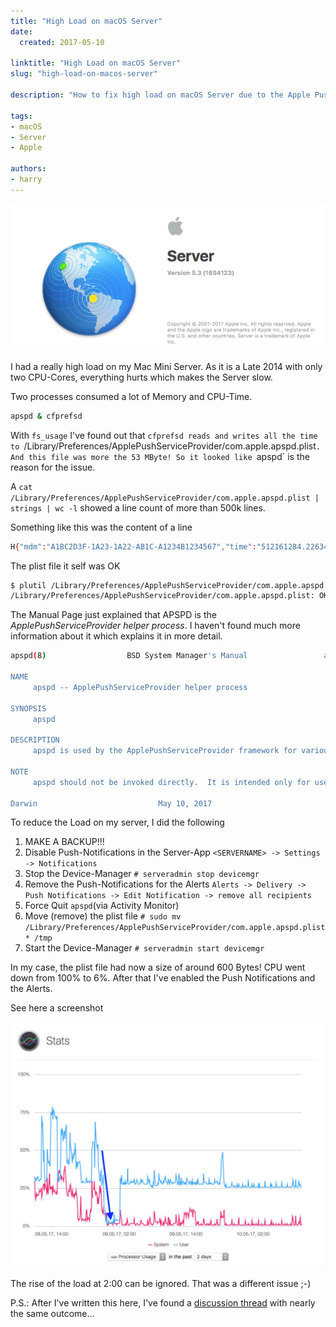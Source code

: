 ```yaml
---
title: "High Load on macOS Server"
date:
  created: 2017-05-10

linktitle: "High Load on macOS Server"
slug: "high-load-on-macos-server"

description: "How to fix high load on macOS Server due to the Apple Push Service Provider apspd. "

tags:
- macOS
- Server
- Apple

authors:
- harry
---
```

![Image Description](../images/20170510-macOS_Server.png)

I had a really high load on my Mac Mini Server. As it is a Late 2014 with only two CPU-Cores, everything hurts which makes the Server slow.

Two processes consumed a lot of Memory and CPU-Time.

```sh
apspd & cfprefsd
```

<!-- more -->

With `fs_usage` I've found out that `cfprefsd reads and writes all the time to `/Library/Preferences/ApplePushServiceProvider/com.apple.apspd.plist`. And this file was more the 53 MByte! So it looked like `apspd` is the reason for the issue.

A `cat /Library/Preferences/ApplePushServiceProvider/com.apple.apspd.plist | strings | wc -l` showed a line count of more than 500k lines.

Something like this was the content of a line
```sh
H{"mdm":"A1BC2D3F-1A23-1A22-AB1C-A1234B1234567","time":"512161284.226341"}O
```

The plist file it self was OK
```sh
$ plutil /Library/Preferences/ApplePushServiceProvider/com.apple.apspd.plist
/Library/Preferences/ApplePushServiceProvider/com.apple.apspd.plist: OK
```

The Manual Page just explained that APSPD is the *ApplePushServiceProvider helper process*. I haven't found much more information about it which explains it in more detail.

```sh
apspd(8)                  BSD System Manager's Manual                 apspd(8)

NAME
     apspd -- ApplePushServiceProvider helper process

SYNOPSIS
     apspd

DESCRIPTION
     apspd is used by the ApplePushServiceProvider framework for various functions.

NOTE
     apspd should not be invoked directly.  It is intended only for use by the ApplePushServiceProvider framework.

Darwin                           May 10, 2017                           Darwin
```

To reduce the Load on my server, I did the following

1. MAKE A BACKUP!!!
2. Disable Push-Notifications in the Server-App `<SERVERNAME> -> Settings -> Notifications`
3. Stop the Device-Manager `# serveradmin stop devicemgr`
4. Remove the Push-Notifications for the Alerts `Alerts -> Delivery -> Push Notifications -> Edit Notification -> remove all recipients`
5. Force Quit `apspd`(via Activity Monitor)
6. Move (remove) the plist file `# sudo mv /Library/Preferences/ApplePushServiceProvider/com.apple.apspd.plist* /tmp`
7. Start the Device-Manager `# serveradmin start devicemgr`

In my case, the plist file had now a size of around 600 Bytes! CPU went down from 100% to 6%. After that I've enabled the Push Notifications and the Alerts.

See here a screenshot

![Image Description](../images/20170510-macOS_Server_apspd.png)

The rise of the load at 2:00 can be ignored. That was a different issue ;-)

P.S.: After I've written this here, I've found a [discussion thread](https://discussions.apple.com/thread/6536842?start=0&tstart=0) with nearly the same outcome...
